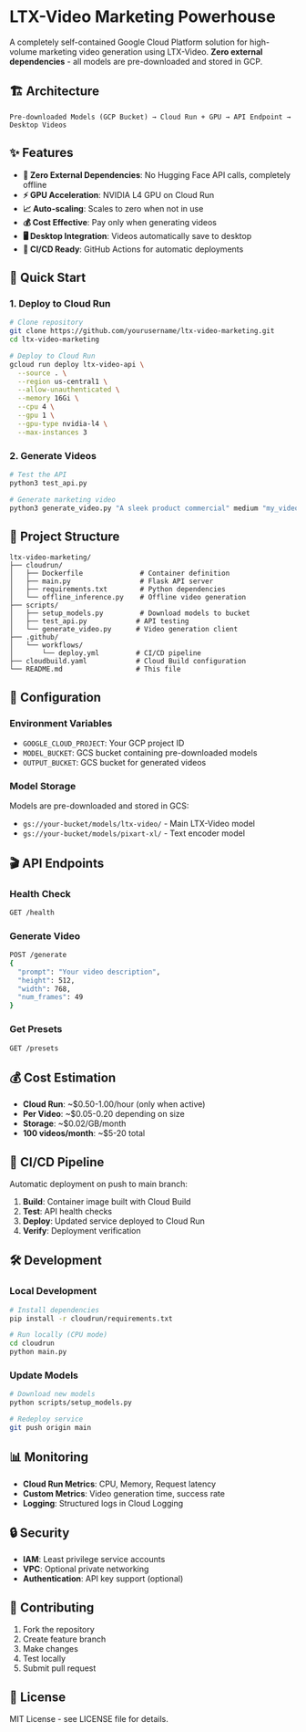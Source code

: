 # LTX-Video Marketing Powerhouse

A completely self-contained Google Cloud Platform solution for high-volume marketing video generation using LTX-Video. **Zero external dependencies** - all models are pre-downloaded and stored in GCP.

## 🏗️ Architecture

```
Pre-downloaded Models (GCP Bucket) → Cloud Run + GPU → API Endpoint → Desktop Videos
```

## ✨ Features

- **🚀 Zero External Dependencies**: No Hugging Face API calls, completely offline
- **⚡ GPU Acceleration**: NVIDIA L4 GPU on Cloud Run
- **📈 Auto-scaling**: Scales to zero when not in use
- **💰 Cost Effective**: Pay only when generating videos
- **🖥️ Desktop Integration**: Videos automatically save to desktop
- **🔄 CI/CD Ready**: GitHub Actions for automatic deployments

## 🚀 Quick Start

### 1. Deploy to Cloud Run

```bash
# Clone repository
git clone https://github.com/yourusername/ltx-video-marketing.git
cd ltx-video-marketing

# Deploy to Cloud Run
gcloud run deploy ltx-video-api \
  --source . \
  --region us-central1 \
  --allow-unauthenticated \
  --memory 16Gi \
  --cpu 4 \
  --gpu 1 \
  --gpu-type nvidia-l4 \
  --max-instances 3
```

### 2. Generate Videos

```bash
# Test the API
python3 test_api.py

# Generate marketing video
python3 generate_video.py "A sleek product commercial" medium "my_video"
```

## 📁 Project Structure

```
ltx-video-marketing/
├── cloudrun/
│   ├── Dockerfile              # Container definition
│   ├── main.py                 # Flask API server
│   ├── requirements.txt        # Python dependencies
│   └── offline_inference.py    # Offline video generation
├── scripts/
│   ├── setup_models.py         # Download models to bucket
│   ├── test_api.py            # API testing
│   └── generate_video.py      # Video generation client
├── .github/
│   └── workflows/
│       └── deploy.yml         # CI/CD pipeline
├── cloudbuild.yaml            # Cloud Build configuration
└── README.md                  # This file
```

## 🔧 Configuration

### Environment Variables

- `GOOGLE_CLOUD_PROJECT`: Your GCP project ID
- `MODEL_BUCKET`: GCS bucket containing pre-downloaded models
- `OUTPUT_BUCKET`: GCS bucket for generated videos

### Model Storage

Models are pre-downloaded and stored in GCS:
- `gs://your-bucket/models/ltx-video/` - Main LTX-Video model
- `gs://your-bucket/models/pixart-xl/` - Text encoder model

## 🎬 API Endpoints

### Health Check
```bash
GET /health
```

### Generate Video
```bash
POST /generate
{
  "prompt": "Your video description",
  "height": 512,
  "width": 768,
  "num_frames": 49
}
```

### Get Presets
```bash
GET /presets
```

## 💰 Cost Estimation

- **Cloud Run**: ~$0.50-1.00/hour (only when active)
- **Per Video**: ~$0.05-0.20 depending on size
- **Storage**: ~$0.02/GB/month
- **100 videos/month**: ~$5-20 total

## 🔄 CI/CD Pipeline

Automatic deployment on push to main branch:

1. **Build**: Container image built with Cloud Build
2. **Test**: API health checks
3. **Deploy**: Updated service deployed to Cloud Run
4. **Verify**: Deployment verification

## 🛠️ Development

### Local Development

```bash
# Install dependencies
pip install -r cloudrun/requirements.txt

# Run locally (CPU mode)
cd cloudrun
python main.py
```

### Update Models

```bash
# Download new models
python scripts/setup_models.py

# Redeploy service
git push origin main
```

## 📊 Monitoring

- **Cloud Run Metrics**: CPU, Memory, Request latency
- **Custom Metrics**: Video generation time, success rate
- **Logging**: Structured logs in Cloud Logging

## 🔒 Security

- **IAM**: Least privilege service accounts
- **VPC**: Optional private networking
- **Authentication**: API key support (optional)

## 🤝 Contributing

1. Fork the repository
2. Create feature branch
3. Make changes
4. Test locally
5. Submit pull request

## 📄 License

MIT License - see LICENSE file for details.
